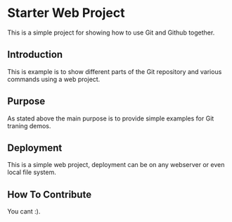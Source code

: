 # Starter Web Project

This is a simple project for 
showing how to use Git and Github together.

## Introduction

This is example is to show different parts 
of the Git repository and various commands
using a web project.

## Purpose

As stated above the main purpose is to 
provide simple examples for Git traning
demos.

## Deployment

This is a simple web project, deployment
can be on any webserver or even local
file system.

## How To Contribute

You cant :).